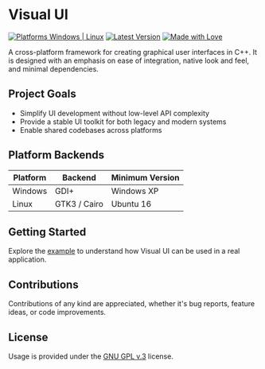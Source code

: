 # Visual UI

[![Platforms Windows | Linux](https://img.shields.io/badge/Platforms-Windows%20%7C%20Linux-lightgrey.svg)]()
[![Latest Version](https://img.shields.io/badge/Latest-v1.0.0-red.svg)]()
[![Made with Love](https://img.shields.io/badge/Made%20with-%E2%9D%A4-red.svg?colorB=11a9f7)]()


A cross-platform framework for creating graphical user interfaces in C++. It is designed with an emphasis on ease of integration, native look and feel, and minimal dependencies.


## Project Goals
* Simplify UI development without low-level API complexity
* Provide a stable UI toolkit for both legacy and modern systems
* Enable shared codebases across platforms


## Platform Backends

| Platform | Backend        | Minimum Version     |
|----------|----------------|---------------------|
| Windows  | GDI+           | Windows XP          |
| Linux    | GTK3 / Cairo   | Ubuntu 16           |


## Getting Started

Explore the [example](https://github.com/SimplestStudio/VisualUI/tree/master/examples) to understand how Visual UI can be used in a real application.


## Contributions

Contributions of any kind are appreciated, whether it's bug reports, feature ideas, or code improvements.


## License

Usage is provided under the [GNU GPL v.3](https://github.com/SimplestStudio/VisualUI/blob/master/LICENSE) license.

